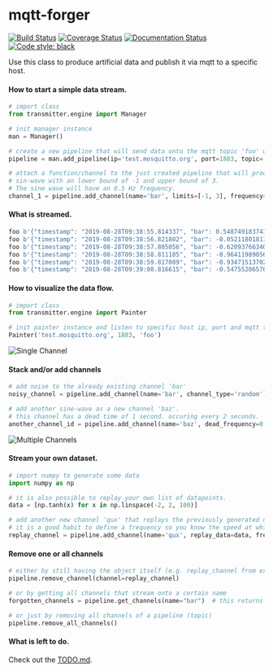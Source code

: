 # mqtt-forger
[![Build Status](https://travis-ci.org/frank690/mqtt-forger.svg?branch=master)](https://travis-ci.org/frank690/mqtt-forger)
[![Coverage Status](https://coveralls.io/repos/github/frank690/mqtt-forger/badge.svg?branch=master)](https://coveralls.io/github/frank690/mqtt-forger?branch=master)
[![Documentation Status](https://readthedocs.org/projects/mqtt-forger/badge/?version=latest)](https://mqtt-forger.readthedocs.io/en/latest/?badge=latest)
[![Code style: black](https://img.shields.io/badge/code%20style-black-000000.svg)](https://github.com/psf/black)

Use this class to produce artificial data and publish it via mqtt to a specific host.


#### How to start a simple data stream.
~~~py
# import class
from transmitter.engine import Manager

# init manager instance
man = Manager()

# create a new pipeline that will send data onto the mqtt topic 'foo' with 15 Hz.
pipeline = man.add_pipeline(ip='test.mosquitto.org', port=1883, topic='foo', frequency=15)

# attach a function/channel to the just created pipeline that will produce a 
# sin-wave with an lower bound of -1 and upper bound of 3.
# The sine wave will have an 0.5 Hz frequency.
channel_1 = pipeline.add_channel(name='bar', limits=[-1, 3], frequency=0.5)
~~~

#### What is streamed.
~~~py
foo b'{"timestamp": "2019-08-28T09:38:55.814337", "bar": 0.5487491837412708}'
foo b'{"timestamp": "2019-08-28T09:38:56.821802", "bar": -0.052118018113447295}'
foo b'{"timestamp": "2019-08-28T09:38:57.805056", "bar": -0.620937663401906}'
foo b'{"timestamp": "2019-08-28T09:38:58.811185", "bar": -0.9641198905685163}'
foo b'{"timestamp": "2019-08-28T09:38:59.817089", "bar": -0.9347151370201041}'
foo b'{"timestamp": "2019-08-28T09:39:00.816615", "bar": -0.5475520657645743}'
~~~

#### How to visualize the data flow.
~~~py
# import class
from transmitter.engine import Painter

# init painter instance and listen to specific host ip, port and mqtt topic.
Painter('test.mosquitto.org', 1883, 'foo')
~~~

![Single Channel](img/example_1.png)

#### Stack and/or add channels
~~~py
# add noise to the already existing channel 'bar'
noisy_channel = pipeline.add_channel(name='bar', channel_type='random')

# add another sine-wave as a new channel 'baz'. 
# this channel has a dead time of 1 second. occuring every 2 seconds.
another_channel_id = pipeline.add_channel(name='baz', dead_frequency=0.5, dead_period=1)
~~~

![Multiple Channels](img/example_2.png)

#### Stream your own dataset.
~~~py
# import numpy to generate some data
import numpy as np

# it is also possible to replay your own list of datapoints.
data = [np.tanh(x) for x in np.linspace(-2, 2, 100)]

# add another new channel 'qux' that replays the previously generated dataset.
# it is a good habit to define a frequency so you know the speed at which your data will be streamed.
replay_channel = pipeline.add_channel(name='qux', replay_data=data, frequency=0.1)
~~~


#### Remove one or all channels
~~~py
# either by still having the object itself (e.g. replay_channel from example above)
pipeline.remove_channel(channel=replay_channel)

# or by getting all channels that stream onto a certain name
forgotten_channels = pipeline.get_channels(name="bar")  # this returns [channel_1, noisy_channel]

# or just by removing all channels of a pipeline (topic)
pipeline.remove_all_channels()
~~~

#### What is left to do.
Check out the [TODO.md](https://github.com/frank690/mqtt-forger/blob/master/TODO.md).
